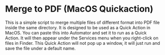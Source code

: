 # Merge to PDF (MacOS Quickaction)

This is a simple script to merge multiple files of different format into PDF
file inside the same directory. It is designed to be used as a Quick Action in
MacOS. You can paste this into Automator and set it to run as a Quick Action. It
will then appear under the Services menu when you right-click on files in
Finder. This Quick Action will not pop up a window, it will just run and save
the file under a default name.
